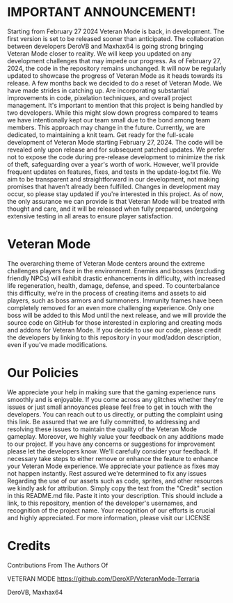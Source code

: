 # IMPORTANT ANNOUNCEMENT!
Starting from February 27 2024 Veteran Mode is back, in development. The first version is set to be released sooner than anticipated. The collaboration between developers DeroVB and Maxhax64 is going strong bringing Veteran Mode closer to reality. We will keep you updated on any development challenges that may impede our progress.
As of February 27, 2024, the code in the repository remains unchanged. It will now be regularly updated to showcase the progress of Veteran Mode as it heads towards its release. A few months back we decided to do a reset of Veteran Mode. We have made strides in catching up. Are incorporating substantial improvements in code, pixelation techniques, and overall project management. It's important to mention that this project is being handled by two developers. While this might slow down progress compared to teams we have intentionally kept our team small due to the bond among team members. This approach may change in the future. Currently, we are dedicated, to maintaining a knit team.
Get ready for the full-scale development of Veteran Mode starting February 27, 2024.
The code will be revealed only upon release and for subsequent patched updates. We prefer not to expose the code during pre-release development to minimize the risk of theft, safeguarding over a year's worth of work. However, we'll provide frequent updates on features, fixes, and tests in the update-log.txt file. We aim to be transparent and straightforward in our development, not making promises that haven't already been fulfilled. Changes in development may occur, so please stay updated if you're interested in this project. As of now, the only assurance we can provide is that Veteran Mode will be treated with thought and care, and it will be released when fully prepared, undergoing extensive testing in all areas to ensure player satisfaction.
# Veteran Mode
The overarching theme of Veteran Mode centers around the extreme challenges players face in the environment. Enemies and bosses (excluding friendly NPCs) will exhibit drastic enhancements in difficulty, with increased life regeneration, health, damage, defense, and speed. To counterbalance this difficulty, we're in the process of creating items and assets to aid players, such as boss armors and summoners. Immunity frames have been completely removed for an even more challenging experience. Only one boss will be added to this Mod until the next release, and we will provide the source code on GitHub for those interested in exploring and creating mods and addons for Veteran Mode. If you decide to use our code, please credit the developers by linking to this repository in your mod/addon description, even if you've made modifications.
# Our Policies
We appreciate your help in making sure that the gaming experience runs smoothly and is enjoyable. If you come across any glitches whether they're issues or just small annoyances please feel free to get in touch with the developers. You can reach out to us directly, or putting the complaint using this link. Be assured that we are fully committed, to addressing and resolving these issues to maintain the quality of the Veteran Mode gameplay.
Moreover, we highly value your feedback on any additions made to our project. If you have any concerns or suggestions for improvement please let the developers know. We'll carefully consider your feedback. If necessary take steps to either remove or enhance the feature to enhance your Veteran Mode experience. We appreciate your patience as fixes may not happen instantly. Rest assured we're determined to fix any issues
Regarding the use of our assets such as code, sprites, and other resources we kindly ask for attribution. Simply copy the text from the "Credit" section in this README.md file. Paste it into your description. This should include a link, to this repository, mention of the developer's usernames, and recognition of the project name. Your recognition of our efforts is crucial and highly appreciated.
For more information, please visit our LICENSE
# Credits
Contributions From The Authors Of

VETERAN MODE
https://github.com/DeroXP/VeteranMode-Terraria

DeroVB, Maxhax64
